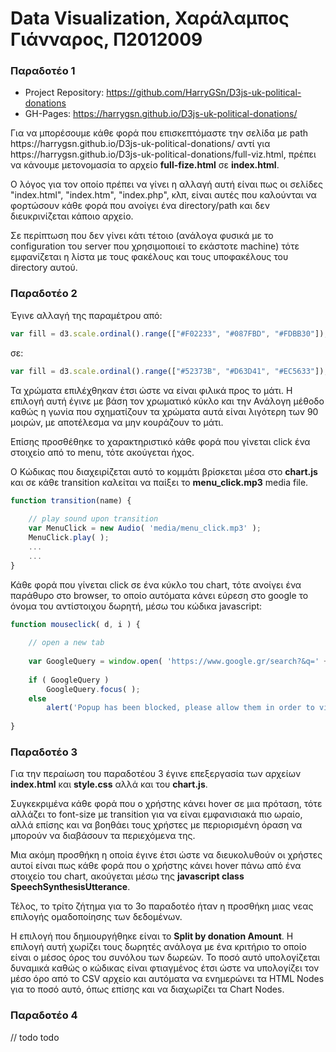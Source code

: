 <h1>Data Visualization, Χαράλαμπος Γιάνναρος, Π2012009</h1>

<h3>Παραδοτέο 1</h3>
<ul>
	<li>Project Repository: <a href="https://github.com/HarryGSn/D3js-uk-political-donations">https://github.com/HarryGSn/D3js-uk-political-donations</a></li>
	<li>GH-Pages: <a href="https://harrygsn.github.io/D3js-uk-political-donations/">https://harrygsn.github.io/D3js-uk-political-donations/</a></li>
</ul>

<p>
	Για να μπορέσουμε κάθε φορά που επισκεπτόμαστε την σελίδα με path https://harrygsn.github.io/D3js-uk-political-donations/ αντί για https://harrygsn.github.io/D3js-uk-political-donations/full-viz.html, πρέπει να κάνουμε μετονομασία το αρχείο <strong>full-fize.html</strong> σε <strong>index.html</strong>.
</p>
<p>
	Ο λόγος για τον οποίο πρέπει να γίνει η αλλαγή αυτή είναι πως οι σελίδες "index.html", "index.htm", "index.php", κλπ, είναι αυτές που καλούνται να φορτώσουν κάθε φορά που ανοίγει ένα directory/path και δεν διευκρινίζεται κάποιο αρχείο.
</p>
<p>
	Σε περίπτωση που δεν γίνει κάτι τέτοιο (ανάλογα φυσικά με το configuration του server που χρησιμοποιεί το εκάστοτε machine) τότε εμφανίζεται η λίστα με τους φακέλους και τους υποφακέλους του directory αυτού.
</p>

<h3>Παραδοτέο 2</h3>

Έγινε αλλαγή της παραμέτρου από:
```js
var fill = d3.scale.ordinal().range(["#F02233", "#087FBD", "#FDBB30"]);
```
σε:
```js
var fill = d3.scale.ordinal().range(["#52373B", "#D63D41", "#EC5633"]);
```
<p>
	Τα χρώματα επιλέχθηκαν έτσι ώστε να είναι φιλικά προς το μάτι. Η επιλογή αυτή έγινε με βάση τον χρωματικό κύκλο και την Ανάλογη μέθοδο καθώς η γωνία που σχηματίζουν τα χρώματα αυτά είναι λιγότερη των 90 μοιρών, με αποτέλεσμα να μην κουράζουν το μάτι.
</p>

<p>
	Επίσης προσθέθηκε το χαρακτηριστικό κάθε φορά που γίνεται click ένα στοιχείο από το menu, τότε ακούγεται ήχος.
</p>
<p>
	Ο Κώδικας που διαχειρίζεται αυτό το κομμάτι βρίσκεται μέσα στο <strong>chart.js</strong> και σε κάθε transition καλείται να παίξει το <strong>menu_click.mp3</strong> media file.
</p>

```js
function transition(name) {
	
	// play sound upon transition
	var MenuClick = new Audio( 'media/menu_click.mp3' );
	MenuClick.play( );
	...
	...
}
```

<p>
	Κάθε φορά που γίνεται click σε ένα κύκλο του chart, τότε ανοίγει ένα παράθυρο στο browser, το οποίο αυτόματα κάνει εύρεση στο google το όνομα του αντίστοιχου δωρητή, μέσω του κώδικα javascript:
</p>

```js
function mouseclick( d, i ) {
	
	// open a new tab
	
	var GoogleQuery = window.open( 'https://www.google.gr/search?&q=' + d.donor , '_blank' );
	
	if ( GoogleQuery )
		GoogleQuery.focus( );
	else
		alert('Popup has been blocked, please allow them in order to view more info about this donor!');
	
}
```

<h3>Παραδοτέο 3</h3>

<p>
	Για την περαίωση του παραδοτέου 3 έγινε επεξεργασία των αρχείων <strong>index.html</strong> και <strong>style.css</strong> αλλά και του <strong>chart.js</strong>.
</p>
<p>
	Συγκεκριμένα κάθε φορά που ο χρήστης κάνει hover σε μια πρόταση, τότε αλλάζει το font-size με transition για να είναι εμφανισιακά πιο ωραίο, αλλά επίσης και να βοηθάει τους χρήστες με περιορισμένη όραση να μπορούν να διαβάσουν τα περιεχόμενα της.
</p>
<p>
	Μια ακόμη προσθήκη η οποία έγινε έτσι ώστε να διευκολυθούν οι χρήστες αυτοί είναι πως κάθε φορά που ο χρήστης κάνει hover πάνω από ένα στοιχείο του chart, ακούγεται μέσω της <strong>javascript class SpeechSynthesisUtterance</strong>.
</p>
<p>
	Τέλος, το τρίτο ζήτημα για το 3ο παραδοτέο ήταν η προσθήκη μιας νεας επιλογής ομαδοποίησης των δεδομένων.
</p>
<p>
	Η επιλογή που δημιουργήθηκε είναι το <strong>Split by donation Amount</strong>. Η επιλογή αυτή χωρίζει τους δωρητές ανάλογα με ένα κριτήριο το οποίο είναι ο μέσος όρος του συνόλου των δωρεών. Το ποσό αυτό υπολογίζεται δυναμικά καθώς ο κώδικας είναι φτιαγμένος έτσι ώστε να υπολογίζει τον μέσο όρο από το CSV αρχείο και αυτόματα να ενημερώνει τα HTML Nodes για το ποσό αυτό, όπως επίσης και να διαχωρίζει τα Chart Nodes.
</p>


<h3>Παραδοτέο 4</h3>
// todo todo
